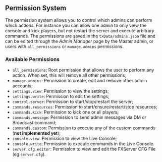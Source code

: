 ## Permission System
The permission system allows you to control which admins can perform which actions.
For instance you can allow one admin to only view the console and kick players, but not restart the server and execute arbitrary commands.
The permissions are saved in the `txData/admins.json` file and can be edited through the *Admin Manager* page by the Master admin, or users with `all_permissions` or `manage.admins` permissions.

### Available Permissions
- `all_permissions`: Root permission that allows the user to perform any action. When set, this will remove all other permissions;
- `manage.admins`: Permission to create, edit and remove other admin accounts;
- `settings.view`: Permission to view the settings;
- `settings.write`: Permission to edit the settings;
- `control.server`: Permission to start/stop/restart the server;
- `commands.resources`: Permission to start/ensure/restart/stop resources;
- `commands.kick`: Permission to kick one or all players;
- `commands.message`: Permission to send admin messages via DM or Broadcast command;
- `commands.custom`: Permission to execute any of the custom commands (**not implemented yet**);
- `console.view`: Permission to view the Live Console;
- `console.write`: Permission to execute commands in the Live Console.
- `server.cfg.editor`: Permission to view and edit the FXServer CFG File (eg `server.cfg`).
